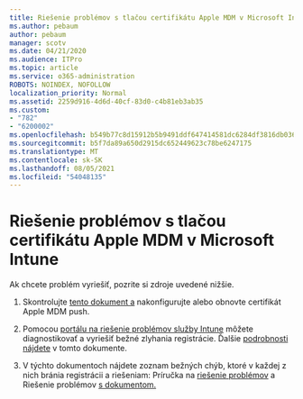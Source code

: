 ```yaml
---
title: Riešenie problémov s tlačou certifikátu Apple MDM v Microsoft Intune
ms.author: pebaum
author: pebaum
manager: scotv
ms.date: 04/21/2020
ms.audience: ITPro
ms.topic: article
ms.service: o365-administration
ROBOTS: NOINDEX, NOFOLLOW
localization_priority: Normal
ms.assetid: 2259d916-4d6d-40cf-83d0-c4b81eb3ab35
ms.custom:
- "782"
- "6200002"
ms.openlocfilehash: b549b77c8d15912b5b9491ddf647414581dc6284df3816db0368bbc8470346eb
ms.sourcegitcommit: b5f7da89a650d2915dc652449623c78be6247175
ms.translationtype: MT
ms.contentlocale: sk-SK
ms.lasthandoff: 08/05/2021
ms.locfileid: "54048135"
---
```

# <a name="troubleshoot-issues-with-apple-mdm-push-certificate-in-microsoft-intune"></a>Riešenie problémov s tlačou certifikátu Apple MDM v Microsoft Intune

Ak chcete problém vyriešiť, pozrite si zdroje uvedené nižšie.
  
1. Skontrolujte [tento dokument a](https://docs.microsoft.com/intune/apple-mdm-push-certificate-get) nakonfigurujte alebo obnovte certifikát Apple MDM push.

2. Pomocou [portálu na riešenie problémov služby Intune](https://devicemanagement.microsoft.com/#blade/Microsoft_Intune_DeviceSettings/TroubleshootBlade) môžete diagnostikovať a vyriešiť bežné zlyhania registrácie. Ďalšie [podrobnosti nájdete](https://docs.microsoft.com/intune/help-desk-operators) v tomto dokumente.

3. V týchto dokumentoch nájdete zoznam bežných chýb, ktoré v každej z nich bránia registrácii a riešeniam: Príručka na [riešenie problémov](https://support.microsoft.com/help/4039809/troubleshooting-ios-device-enrollment-in-intune) a Riešenie problémov [s dokumentom.](https://docs.microsoft.com/troubleshoot/mem/intune/troubleshoot-device-enrollment-in-intune)
